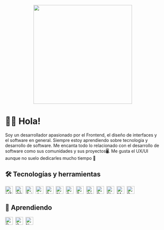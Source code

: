 <p align="center">
  <img height="320" src="https://i.giphy.com/media/EmG6IP5eaE3U4/giphy.webp"> </img>
</p>

# 👋🏼 Hola!

Soy un desarrollador apasionado por el Frontend, el diseño de interfaces y el software en general. Siempre estoy aprendiendo sobre tecnologia y desarrollo de software. Me encanta todo lo relacionado con el desarrollo de software como sus comunidades y sus proyectos🖥️.
Me gusta el UX/UI aunque no suelo dedicarles mucho tiempo 🫠

## 🛠 Tecnologías y herramientas

<img src="https://img.shields.io/badge/HTML5-E34F26?style=for-the-badge&logo=html5&logoColor=white" alt="HTML logo" title="HTML" height="25" />&nbsp;
<img src="https://img.shields.io/badge/CSS3-1572B6?style=for-the-badge&logo=css3&logoColor=white" alt="CSS logo" title="CSS" height="25" />&nbsp;
<img src="https://img.shields.io/badge/Tailwind_CSS-38B2AC?style=for-the-badge&logo=tailwind-css&logoColor=white" alt="Tailwind logo" title="Tailwind" height="25" />&nbsp;
<img src="https://img.shields.io/badge/JavaScript-323330?style=for-the-badge&logo=javascript&logoColor=F7DF1E" alt="Javascript logo" title="Javascript" height="25" />&nbsp;
<img src="https://img.shields.io/badge/React-20232A?style=for-the-badge&logo=react&logoColor=61DAFB" alt="React logo" title="Rect" height="25" />&nbsp;
<img src="https://img.shields.io/badge/Node.js-339933?style=for-the-badge&logo=nodedotjs&logoColor=white" alt="Nodejs logo" title="Nodejs" height="25" />&nbsp;
<img src="https://img.shields.io/badge/Sass-CC6699?style=for-the-badge&logo=sass&logoColor=white" alt="Sass logo" title="Sass" height="25" />&nbsp;
<img src="https://img.shields.io/badge/TypeScript-007ACC?style=for-the-badge&logo=typescript&logoColor=white" alt="Typescript logo" title="Typescript" height="25" />&nbsp;
<img src="https://img.shields.io/badge/GIT-E44C30?style=for-the-badge&logo=git&logoColor=white" alt="Git logo" title="Git" height="25" />&nbsp;
<img src="https://img.shields.io/badge/Dart-0175C2?style=for-the-badge&logo=dart&logoColor=white" alt="Dart logo" title="Dart" height="25" />&nbsp;
<img src="https://img.shields.io/badge/Flutter-02569B?style=for-the-badge&logo=flutter&logoColor=white" alt="Flutter logo" title="Flutter" height="25" />&nbsp;
<img src="https://img.shields.io/badge/MongoDB-4EA94B?style=for-the-badge&logo=mongodb&logoColor=white" alt="MongoDB logo" title="MongoDB" height="25" />&nbsp;
<img src="https://img.shields.io/badge/PostgreSQL-316192?style=for-the-badge&logo=postgresql&logoColor=white" alt="PostgreSQL logo" title="PostgreSQL" height="25" />&nbsp;

## 📖 Aprendiendo

<img src="https://img.shields.io/badge/Docker-2CA5E0?style=for-the-badge&logo=docker&logoColor=white" alt="Docker logo" title="Docker" height="25" />&nbsp;
<img src="https://img.shields.io/badge/GraphQl-E10098?style=for-the-badge&logo=graphql&logoColor=white" alt="GraphQL logo" title="GraphQL" height="25" />&nbsp;
<img src="https://img.shields.io/badge/next.js-000000?style=for-the-badge&logo=nextdotjs&logoColor=white" alt="Next js logo" title="Next js" height="25" />&nbsp;
